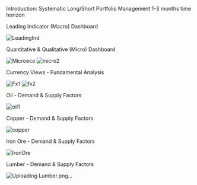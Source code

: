 Introduction: Systematic Long/Short Portfolio Management 1-3 months time horizon

Leading Indicator (Macro) Dashboard 

![LeadingInd](https://github.com/user-attachments/assets/10227b90-0041-488a-bba6-cf4c5c1438cd)

Quantitative & Qualitative (Micro) Dashboard

![Microeco](https://github.com/user-attachments/assets/da8027bd-2291-4251-9520-8c115f8bedc2)
![micro2](https://github.com/user-attachments/assets/fea8d33c-2cc0-4f67-a2dc-9a1af78e361c)

Currency Views - Fundamental Analysis

![Fx1](https://github.com/user-attachments/assets/e34c234f-6dfa-4a42-9575-a06855d8a9a7)
![fx2](https://github.com/user-attachments/assets/f10d105d-7bb1-4778-8ca3-eb679d68cf8d)

Oil - Demand & Supply Factors

![oil1](https://github.com/user-attachments/assets/a2e9b9cc-ce73-43e9-a6e3-5c9eeec730a9)

Copper - Demand & Supply Factors

![copper](https://github.com/user-attachments/assets/28712e8b-3ad2-4ed8-9715-9255204a8fb3)

Iron Ore - Demand & Supply Factors

![IronOre](https://github.com/user-attachments/assets/7119d441-0639-4ca7-b7c8-57a1c5df1b54)

Lumber - Demand & Supply Factors

![Uploading Lumber.png…]()




<!---
amineaj11/amineaj11 is a ✨ special ✨ repository because its `README.md` (this file) appears on your GitHub profile.
You can click the Preview link to take a look at your changes.
--->
